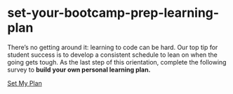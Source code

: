# set-your-bootcamp-prep-learning-plan

There’s no getting around it: learning to code can be hard. Our top tip for student success is to develop a consistent schedule to lean on when the going gets tough. As the last step of this orientation, complete the following survey to **build your own personal learning plan.** 

<div id="js--mobile-orientation-quiz-region">
  <div class="util--text-align-c"><a class="typeform-share button button--corners-tight button--color-blue" href="https://theflatironschool.typeform.com/to/mJyEj9" data-mode="popup" target="_blank">Set My Plan </a></div>
</div>
